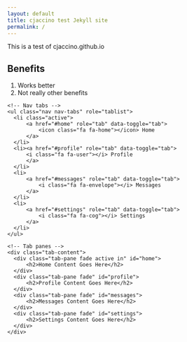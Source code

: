 ```yaml
---
layout: default
title: cjaccino test Jekyll site
permalink: /
---
```


This is a test of cjaccino.github.io


## Benefits

1.  Works better
2.  Not really other benefits

<div class="container">
    
    <!-- Nav tabs -->
    <ul class="nav nav-tabs" role="tablist">
      <li class="active">
          <a href="#home" role="tab" data-toggle="tab">
              <icon class="fa fa-home"></icon> Home
          </a>
      </li>
      <li><a href="#profile" role="tab" data-toggle="tab">
          <i class="fa fa-user"></i> Profile
          </a>
      </li>
      <li>
          <a href="#messages" role="tab" data-toggle="tab">
              <i class="fa fa-envelope"></i> Messages
          </a>
      </li>
      <li>
          <a href="#settings" role="tab" data-toggle="tab">
              <i class="fa fa-cog"></i> Settings
          </a>
      </li>
    </ul>
    
    <!-- Tab panes -->
    <div class="tab-content">
      <div class="tab-pane fade active in" id="home">
          <h2>Home Content Goes Here</h2>
      </div>
      <div class="tab-pane fade" id="profile">
          <h2>Profile Content Goes Here</h2>
      </div>
      <div class="tab-pane fade" id="messages">
          <h2>Messages Content Goes Here</h2>
      </div>
      <div class="tab-pane fade" id="settings">
          <h2>Settings Content Goes Here</h2>
      </div>
    </div>
    
</div>



